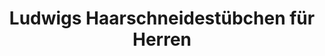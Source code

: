 ---
title: "Ludwigs Haarschneidestübchen für Herren"
url: /huertgenwald/ludwigs-haarschneidestuebchen-fuer-herren/
shop: Friseur
---